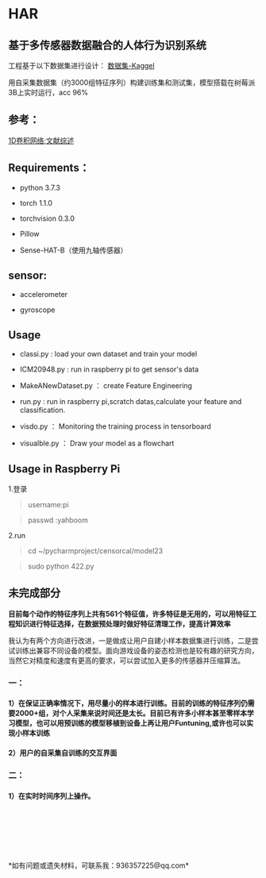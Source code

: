 
# HAR
## 基于多传感器数据融合的人体行为识别系统 


工程基于以下数据集进行设计：
[数据集-Kaggel](https://www.kaggle.com/uciml/human-activity-recognition-with-smartphones)

用自采集数据集（约3000组特征序列）构建训练集和测试集，模型搭载在树莓派3B上实时运行，acc 96%

## 参考：
  [1D卷积网络](https://blog.csdn.net/bhneo/article/details/83092557);[文献综述](https://github.com/jindongwang/activityrecognition)

## Requirements：

  * python 3.7.3
  
  * torch 1.1.0 
    
  * torchvision 0.3.0 
   
  * Pillow
   
  * Sense-HAT-B（使用九轴传感器）
 
## sensor:
   * accelerometer
     
   * gyroscope
    
## Usage

  * classi.py : load your own dataset and train your model 
  
  * ICM20948.py : run in raspberry pi to get sensor's data
  
  * MakeANewDataset.py ： create Feature Engineering
  
  * run.py : run in raspberry pi,scratch datas,calculate your feature and classification.
  
  * visdo.py ： Monitoring the training process in tensorboard
  
  * visualble.py ： Draw your model as a flowchart
    

## Usage in Raspberry Pi
 
 1.登录
 
>username:pi

>passwd :yahboom

2.run

>  cd ~/pycharmproject/censorcal/model23

>  sudo python 422.py

## 未完成部分

**目前每个动作的特征序列上共有561个特征值，许多特征是无用的，可以用特征工程知识进行特征选择，在数据预处理时做好特征清理工作，提高计算效率**

我认为有两个方向进行改进，一是做成让用户自建小样本数据集进行训练，二是尝试训练出兼容不同设备的模型。面向游戏设备的姿态检测也是较有趣的研究方向，当然它对精度和速度有更高的要求，可以尝试加入更多的传感器并压缩算法。

### 一：

#### 1）在保证正确率情况下，用尽量小的样本进行训练。目前的训练的特征序列仍需要2000+组，对个人采集来说时间还是太长。目前已有许多小样本甚至零样本学习模型，也可以用预训练的模型移植到设备上再让用户Funtuning,或许也可以实现小样本训练

#### 2）用户的自采集自训练的交互界面


### 二：

#### 1）在实时时间序列上操作。

<br>
<br>
<br>
<br>
<br>
<br>
 *如有问题或遗失材料，可联系我：936357225@qq.com*
